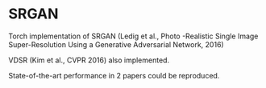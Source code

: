 # SRGAN
Torch implementation of SRGAN (Ledig et al., Photo -Realistic Single Image Super-Resolution Using a Generative Adversarial Network, 2016)

VDSR (Kim et al., CVPR 2016) also implemented.


State-of-the-art performance in 2 papers could be reproduced.

